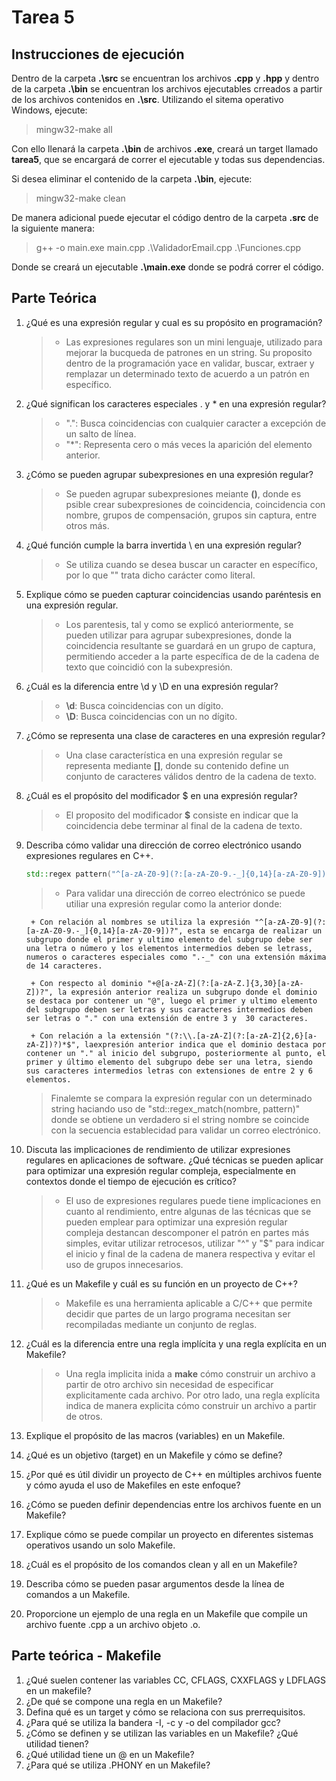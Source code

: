 # Tarea 5

## Instrucciones de ejecución

Dentro de la carpeta **.\src** se encuentran los archivos **.cpp** y **.hpp** y dentro de la carpeta **.\bin** se encuentran los archivos ejecutables crreados a partir de los archivos contenidos en **.\src**. Utilizando el sitema operativo Windows, ejecute:

> mingw32-make all 

Con ello llenará la carpeta  **.\bin** de archivos **.exe**, creará un target llamado **tarea5**, que se encargará de correr el ejecutable y todas sus dependencias.

Si desea eliminar el contenido de la carpeta **.\bin**, ejecute:

> mingw32-make clean

De manera adicional puede ejecutar el código dentro de la carpeta **\.src** de la siguiente manera:

> g++ -o main.exe main.cpp .\ValidadorEmail.cpp .\Funciones.cpp

Donde se creará un ejecutable **.\main.exe** donde se podrá correr el código.

## Parte Teórica

1. ¿Qué es una expresión regular y cual es su propósito en programación?

    > + Las expresiones regulares son un mini lenguaje, utilizado para mejorar la bucqueda de patrones en un string. Su proposito dentro de la programación yace en validar, buscar, extraer y remplazar un determinado texto de acuerdo a un patrón en específico.

2. ¿Qué significan los caracteres especiales . y * en una expresión regular?

    > + ".": Busca coincidencias con cualquier caracter a excepción de un salto de línea.
    > + "*": Representa cero o más veces la aparición del elemento anterior.

3. ¿Cómo se pueden agrupar subexpresiones en una expresión regular?

    > + Se pueden agrupar subexpresiones meiante **()**, donde es psible crear subexpresiones de coincidencia, coincidencia con nombre, grupos de compensación, grupos sin captura, entre otros más.

4. ¿Qué función cumple la barra invertida \ en una expresión regular?

    > + Se utiliza cuando se desea buscar un caracter en específico, por lo que "\" trata dicho carácter como literal.

5. Explique cómo se pueden capturar coincidencias usando paréntesis en una expresión
regular.

    > + Los parentesis, tal y como se explicó anteriormente, se pueden utilizar para agrupar subexpresiones, donde la coincidencia resultante se guardará en un grupo de captura, permitiendo acceder a la parte específica de de la cadena de texto que coincidió con la subexpresión.

6. ¿Cuál es la diferencia entre \d y \D en una expresión regular?

    > + **\d**: Busca coincidencias con un dígito.
    > + **\D**: Busca coincidencias con un no dígito.

7. ¿Cómo se representa una clase de caracteres en una expresión regular?

    > + Una clase característica en una expresión regular se representa mediante **[]**, donde su contenido define un conjunto de caracteres válidos dentro de la cadena de texto.

8. ¿Cuál es el propósito del modificador $ en una expresión regular?

    > + El proposito del modificador **$** consiste en indicar que la coincidencia debe terminar al final de la cadena de texto.

9. Describa cómo validar una dirección de correo electrónico usando expresiones regulares
en C++.

     ```c++
    std::regex pattern("^[a-zA-Z0-9](?:[a-zA-Z0-9.-_]{0,14}[a-zA-Z0-9])?+@[a-zA-Z](?:[a-zA-Z.]{3,30}[a-zA-Z])?(?:\\.[a-zA-Z](?:[a-zA-Z]{2,6}[a-zA-Z])?)*$");
    ```
    > + Para validar una dirección de correo electrónico se puede utiliar una expresión regular como la anterior donde:

        + Con relación al nombres se utiliza la expresión "^[a-zA-Z0-9](?:[a-zA-Z0-9.-_]{0,14}[a-zA-Z0-9])?", esta se encarga de realizar un subgrupo donde el primer y ultimo elemento del subgrupo debe ser una letra o número y los elementos intermedios deben se letrass, numeros o caracteres especiales como ".-_" con una extensión máxima de 14 caracteres.

        + Con respecto al dominio "+@[a-zA-Z](?:[a-zA-Z.]{3,30}[a-zA-Z])?", la expresión anterior realiza un subgrupo donde el dominio se destaca por contener un "@", luego el primer y ultimo elemento del subgrupo deben ser letras y sus caracteres intermedios deben ser letras o "." con una extensión de entre 3 y  30 caracteres.

        + Con relación a la extensión "(?:\\.[a-zA-Z](?:[a-zA-Z]{2,6}[a-zA-Z])?)*$", laexpresión anterior indica que el dominio destaca por contener un "." al inicio del subgrupo, posteriormente al punto, el primer y último elemento del subgrupo debe ser una letra, siendo sus caracteres intermedios letras con extensiones de entre 2 y 6 elementos.

    > Finalemte se compara la expresión regular con un determinado string haciando uso de "std::regex_match(nombre, pattern)" donde se obtiene un verdadero si el string nombre se coincide con la secuencia establecidad para validar un correo electrónico.
      
    

10. Discuta las implicaciones de rendimiento de utilizar expresiones regulares en aplicaciones de software. ¿Qué técnicas se pueden aplicar para optimizar una expresión regular
compleja, especialmente en contextos donde el tiempo de ejecución es crítico?

    > + El uso de expresiones regulares puede tiene implicaciones en cuanto al rendimiento, entre algunas de las técnicas que se pueden emplear para optimizar una expresión regular compleja destancan descomponer el patrón en partes más simples, evitar utilizar retrocesos, utilizar "^" y "$" para indicar el inicio y final de la cadena de manera respectiva y evitar el uso de grupos innecesarios.

11. ¿Qué es un Makefile y cuál es su función en un proyecto de C++?

    > + Makefile es una herramienta aplicable a C/C++ que permite decidir que partes de un largo programa necesitan ser recompiladas mediante un conjunto de reglas.

12. ¿Cuál es la diferencia entre una regla implícita y una regla explícita en un Makefile?

    > + Una regla implicita inida a **make** cómo construir un archivo a partir de otro archivo sin necesidad de especificar explicitamente cada archivo. Por otro lado, una regla explícita indica de manera explicita cómo construir un archivo a partir de otros.

13. Explique el propósito de las macros (variables) en un Makefile.
14. ¿Qué es un objetivo (target) en un Makefile y cómo se define?
15. ¿Por qué es útil dividir un proyecto de C++ en múltiples archivos fuente y cómo ayuda el uso de Makefiles en este enfoque?
16. ¿Cómo se pueden definir dependencias entre los archivos fuente en un Makefile?
17. Explique cómo se puede compilar un proyecto en diferentes sistemas operativos usando
un solo Makefile.
18. ¿Cuál es el propósito de los comandos clean y all en un Makefile?
19. Describa cómo se pueden pasar argumentos desde la línea de comandos a un Makefile.
20. Proporcione un ejemplo de una regla en un Makefile que compile un archivo fuente
.cpp a un archivo objeto .o.

## Parte teórica - Makefile

1. ¿Qué suelen contener las variables CC, CFLAGS, CXXFLAGS y LDFLAGS en un
makefile?
2. ¿De qué se compone una regla en un Makefile?
3. Defina qué es un target y cómo se relaciona con sus prerrequisitos.
4. ¿Para qué se utiliza la bandera -I, -c y -o del compilador gcc?
5. ¿Cómo se definen y se utilizan las variables en un Makefile? ¿Qué utilidad tienen?
6. ¿Qué utilidad tiene un @ en un Makefile?
7. ¿Para qué se utiliza .PHONY en un Makefile?

